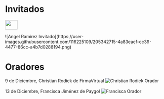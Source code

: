 # Invitados

<p><img align="center" src="https://user-images.githubusercontent.com/116225109/205342566-e68b04b8-ee03-4aed-837a-c30d2cdbc42d.png") height="30" width="40"></p>
![Angel Ramírez Invitado](https://user-images.githubusercontent.com/116225109/205342715-4a83eacf-cc39-4477-86cc-a4b7d0288194.png)

# Oradores

9 de Diciembre, Christian Rodiek de FirmaVirtual
![Christian Rodiek Orador](https://user-images.githubusercontent.com/116225109/205342751-c197a908-07fe-441c-8f04-67dfb1f29e59.png) <br></br>
13 de Diciembre, Francisca Jiménez de Paygol
![Francisca Orador](https://user-images.githubusercontent.com/116225109/205342902-ced0037c-9a95-495d-b64c-21e899cd6210.png)
